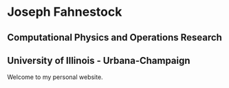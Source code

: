 # Joseph Fahnestock
## Computational Physics and Operations Research
## University of Illinois - Urbana-Champaign

Welcome to my personal website.
